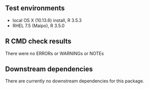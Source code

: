 ## Test environments
* local OS X (10.13.6) install, R 3.5.3
* RHEL 7.5 (Maipo), R 3.5.0

## R CMD check results
There were no ERRORs or WARNINGs or NOTEs

## Downstream dependencies
There are currently no downstream dependencies for this package.
